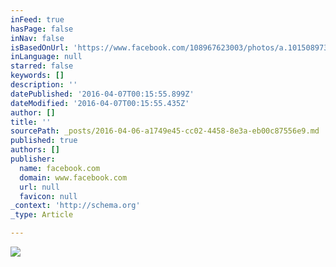 ```yaml
---
inFeed: true
hasPage: false
inNav: false
isBasedOnUrl: 'https://www.facebook.com/108967623003/photos/a.10150897325303004.414655.108967623003/10153375711213004/?type=3&theater'
inLanguage: null
starred: false
keywords: []
description: ''
datePublished: '2016-04-07T00:15:55.899Z'
dateModified: '2016-04-07T00:15:55.435Z'
author: []
title: ''
sourcePath: _posts/2016-04-06-a1749e45-cc02-4458-8e3a-eb00c87556e9.md
published: true
authors: []
publisher:
  name: facebook.com
  domain: www.facebook.com
  url: null
  favicon: null
_context: 'http://schema.org'
_type: Article

---
```

![](https://s3-us-west-2.amazonaws.com/the-grid-img/p/bdb69d9554ccdb62c983d5f1cf0a02fac25c5911.jpg)